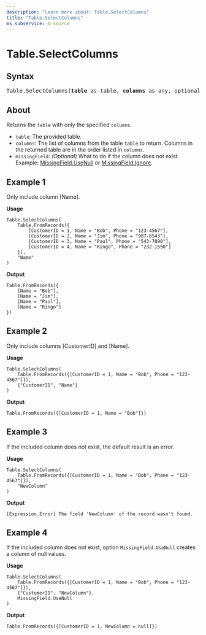 ```yaml
---
description: "Learn more about: Table.SelectColumns"
title: "Table.SelectColumns"
ms.subservice: m-source
---
```

# Table.SelectColumns

## Syntax

<pre>
Table.SelectColumns(<b>table</b> as table, <b>columns</b> as any, optional <b>missingField</b> as nullable number) as table
</pre>
  
## About

Returns the `table` with only the specified `columns`.

* `table`: The provided table.
* `columns`: The list of columns from the table `table` to return. Columns in the returned table are in the order listed in `columns`.
* `missingField`: *(Optional)* What to do if the column does not exist. Example: [MissingField.UseNull](missingfield-type.md) or [MissingField.Ignore](missingfield-type.md).

## Example 1

Only include column [Name].

**Usage**

```powerquery-m
Table.SelectColumns(
    Table.FromRecords({
        [CustomerID = 1, Name = "Bob", Phone = "123-4567"],
        [CustomerID = 2, Name = "Jim", Phone = "987-6543"],
        [CustomerID = 3, Name = "Paul", Phone = "543-7890"],
        [CustomerID = 4, Name = "Ringo", Phone = "232-1550"]
    }),
    "Name"
)
```

**Output**

```powerquery-m
Table.FromRecords({
    [Name = "Bob"],
    [Name = "Jim"],
    [Name = "Paul"],
    [Name = "Ringo"]
})
```

## Example 2

Only include columns [CustomerID] and [Name].

**Usage**

```powerquery-m
Table.SelectColumns(
    Table.FromRecords({[CustomerID = 1, Name = "Bob", Phone = "123-4567"]}),
    {"CustomerID", "Name"}
)
```

**Output**

`Table.FromRecords({[CustomerID = 1, Name = "Bob"]})`

## Example 3

If the included column does not exist, the default result is an error.

**Usage**

```powerquery-m
Table.SelectColumns(
    Table.FromRecords({[CustomerID = 1, Name = "Bob", Phone = "123-4567"]}),
    "NewColumn"
)
```

**Output**

`[Expression.Error] The field 'NewColumn' of the record wasn't found.`

## Example 4

If the included column does not exist, option `MissingField.UseNull` creates a column of null values.

**Usage**

```powerquery-m
Table.SelectColumns(
    Table.FromRecords({[CustomerID = 1, Name = "Bob", Phone = "123-4567"]}),
    {"CustomerID", "NewColumn"},
    MissingField.UseNull
)
```

**Output**

`Table.FromRecords({[CustomerID = 1, NewColumn = null]})`
